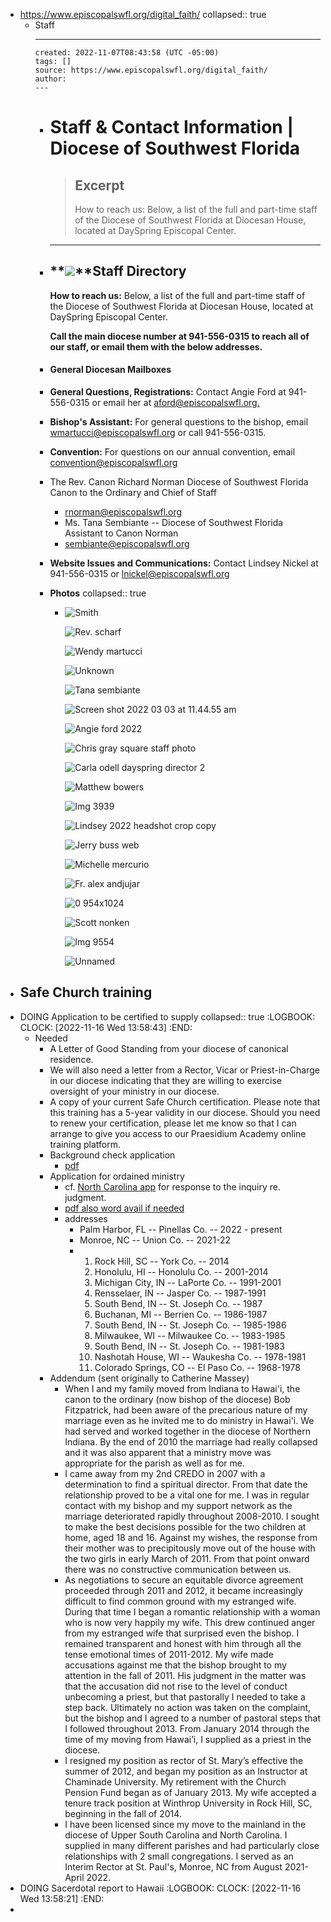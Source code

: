 - https://www.episcopalswfl.org/digital_faith/
  collapsed:: true
	- Staff
		- ---
		  created: 2022-11-07T08:43:58 (UTC -05:00)
		  tags: []
		  source: https://www.episcopalswfl.org/digital_faith/
		  author: 
		  ---
		- # Staff & Contact Information | Diocese of Southwest Florida
		  
		  > ## Excerpt
		  > How to reach us: Below, a list of the full and part-time staff of the Diocese of Southwest Florida at Diocesan House, located at DaySpring Episcopal Center.
		  
		  ---
		- ## **![](https://s3.amazonaws.com/dfc_attachments/images/3465653/diocesan_staff_web.jpg)**Staff Directory
		  
		  **How to reach us:** Below, a list of the full and part-time staff of the Diocese of Southwest Florida at Diocesan House, located at DaySpring Episcopal Center.
		  
		  **Call the main diocese number at 941-556-0315 to reach all of our staff, or email them with the below addresses.**
		- #### General Diocesan Mailboxes
		- **General Questions, Registrations:** Contact Angie Ford at 941-556-0315 or email her at [aford@episcopalswfl.org.](mailto:merfourth@episcopalswfl.org)
		- **Bishop's Assistant:** For general questions to the bishop, email [wmartucci@episcopalswfl.org](mailto:bishopea@episcopalswfl.org) or call 941-556-0315.
		- **Convention:** For questions on our annual convention, email [convention@episcopalswfl.org](mailto:convention@episcopalswfl.org)
		- The Rev. Canon Richard Norman
		  Diocese of Southwest Florida Canon to the Ordinary and Chief of Staff
			- rnorman@episcopalswfl.org
			- Ms. Tana Sembiante -- Diocese of Southwest Florida Assistant to Canon Norman
			- sembiante@episcopalswfl.org
		- **Website Issues and Communications:** Contact Lindsey Nickel at 941-556-0315 or [lnickel@episcopalswfl.org](mailto:lnickel@episcopalswfl.org)
		- **Photos**
		  collapsed:: true
			- ![Smith](https://s3.amazonaws.com/dfc_attachments/images/2751273/Smith.jpg)
			  
			  ![Rev. scharf](https://s3.amazonaws.com/dfc_attachments/images/3624319/Rev._Scharf.jpeg)
			  
			  ![Wendy martucci](https://s3.amazonaws.com/dfc_attachments/images/3621683/Wendy_Martucci.jpg)
			  
			  ![Unknown](https://s3.amazonaws.com/dfc_attachments/images/3624442/Unknown.jpeg)
			  
			  ![Tana sembiante](https://s3.amazonaws.com/dfc_attachments/images/3555432/tana_sembiante.jpg)
			  
			  ![Screen shot 2022 03 03 at 11.44.55 am](https://s3.amazonaws.com/dfc_attachments/images/3622793/Screen_Shot_2022-03-03_at_11.44.55_AM.png)
			  
			  ![Angie ford 2022](https://s3.amazonaws.com/dfc_attachments/images/3627951/Angie_Ford_2022.jpg)
			  
			  ![Chris gray square staff photo](http://s3.amazonaws.com/dfc_attachments/photos/3104023/Chris_Gray_Square_Staff_photo.jpg)
			  
			  ![Carla odell dayspring director 2](https://s3.amazonaws.com/dfc_attachments/images/3512030/Carla_Odell_DaySpring_Director_2.jpg)
			  
			  ![Matthew bowers](https://s3.amazonaws.com/dfc_attachments/images/3621677/Matthew_Bowers.jpg)
			  
			  ![Img 3939](https://s3.amazonaws.com/dfc_attachments/images/3621680/IMG_3939.jpg)
			  
			  ![Lindsey 2022 headshot crop copy](https://s3.amazonaws.com/dfc_attachments/images/3619427/Lindsey_2022_Headshot_Crop_copy.png)
			  
			  ![Jerry buss web](http://s3.amazonaws.com/dfc_attachments/images/3621671/Jerry_Buss_web.jpeg)
			  
			  ![Michelle mercurio](https://s3.amazonaws.com/dfc_attachments/images/3605277/Michelle_Mercurio.jpg)
			  
			  ![Fr. alex andjujar](https://s3.amazonaws.com/dfc_attachments/images/3621866/Fr._Alex_Andjujar.jpg)
			  
			  ![0 954x1024](https://s3.amazonaws.com/dfc_attachments/images/3618458/0-954x1024.jpg)
			  
			  ![Scott nonken](https://s3.amazonaws.com/dfc_attachments/images/3625540/Scott_Nonken.jpg)
			  
			  ![Img 9554](https://s3.amazonaws.com/dfc_attachments/images/3633390/IMG_9554.jpg)
			  
			  ![Unnamed](https://s3.amazonaws.com/dfc_attachments/images/3633393/unnamed.png)
- Safe Church training
	-
- DOING Application to be certified to supply
  collapsed:: true
  :LOGBOOK:
  CLOCK: [2022-11-16 Wed 13:58:43]
  :END:
	- Needed
		- A Letter of Good Standing from your diocese of canonical residence.
		- We will also need a letter from a Rector, Vicar or Priest-in-Charge in our diocese indicating that they are willing to exercise oversight of your ministry in our diocese.
		- A copy of your current Safe Church certification. Please note that this training has a 5-year validity in our diocese. Should you need to renew your certification, please let me know so that I can arrange to give you access to our Praesidium Academy online training platform.
		- Background check application
			- [pdf](https://drive.google.com/file/d/14tlXECUYuXzrzw1hbxdk2EGpiC6YAazG/view?usp=sharing)
		- Application for ordained ministry
			- cf. [North Carolina app](https://drive.google.com/file/d/0B8ezT0-tUjVZWldCTFU2aTNtSEE/view?usp=sharing&resourcekey=0-Q-B669CAyaUryQNTzp2TeQ) for response to the inquiry re. judgment.
			- [pdf also word avail if needed](https://drive.google.com/file/d/14l-ZGAIOnK7YM74pIOlKDTV3wX6gt4oC/view?usp=sharing)
			- addresses
				- Palm Harbor, FL -- Pinellas Co. -- 2022 - present
				- Monroe, NC -- Union Co. -- 2021-22
				- 1. Rock Hill, SC -- York Co. -- 2014
				  2. Honolulu, HI -- Honolulu Co. -- 2001-2014
				  3. Michigan City, IN -- LaPorte Co. -- 1991-2001
				  4. Rensselaer, IN -- Jasper Co. -- 1987-1991
				  5. South Bend, IN -- St. Joseph Co. -- 1987
				  6. Buchanan, MI -- Berrien Co. -- 1986-1987
				  7. South Bend, IN -- St. Joseph Co. -- 1985-1986
				  8. Milwaukee, WI -- Milwaukee Co. -- 1983-1985
				  9. South Bend, IN -- St. Joseph Co. -- 1981-1983
				  10. Nashotah House, WI -- Waukesha Co. -- 1978-1981
				  11. Colorado Springs, CO -- El Paso Co. -- 1968-1978
		- Addendum (sent originally to Catherine Massey)
			- When I and my family moved from Indiana to Hawai'i, the canon to the ordinary (now bishop of the diocese) Bob Fitzpatrick, had been aware of the precarious nature of my marriage even as he invited me to do ministry in Hawai'i. We had served and worked together in the diocese of Northern Indiana. By the end of 2010 the marriage had really collapsed and it was also apparent that a ministry move was appropriate for the parish as well as for me.
			- I came away from my 2nd CREDO in 2007 with a determination to find a spiritual director. From that date the relationship proved to be a vital one for me. I was in regular contact with my bishop and my support network as the marriage deteriorated rapidly throughout 2008-2010. I sought to make the best decisions possible for the two children at home, aged 18 and 16. Against my wishes, the response from their mother was to precipitously move out of the house with the two girls in early March of 2011. From that point onward there was no constructive communication between us.
			- As negotiations to secure an equitable divorce agreement proceeded through 2011 and 2012, it became increasingly difficult to find common ground with my estranged wife. During that time I began a romantic relationship with a woman who is now very happily my wife. This drew continued anger from my estranged wife that surprised even the bishop. I remained transparent and honest with him through all the tense emotional times of 2011-2012. My wife made accusations against me that the bishop brought to my attention in the fall of 2011. His judgment in the matter was that the accusation did not rise to the level of conduct unbecoming a priest, but that pastorally I needed to take a step back. Ultimately no action was taken on the complaint, but the bishop and I agreed to a number of pastoral steps that I followed throughout 2013. From January 2014 through the time of my moving from Hawai’i, I supplied as a priest in the diocese.
			- I resigned my position as rector of St. Mary’s effective the summer of 2012, and began my position as an Instructor at Chaminade University. My retirement with the Church Pension Fund began as of January 2013. My wife accepted a tenure track position at Winthrop University in Rock Hill, SC, beginning in the fall of 2014.
			- I have been licensed since my move to the mainland in the diocese of Upper South Carolina and North Carolina. I supplied in many different parishes and had particularly close relationships with 2 small congregations. I served as an Interim Rector at St. Paul's, Monroe, NC from August 2021-April 2022.
- DOING Sacerdotal report to Hawaii
  :LOGBOOK:
  CLOCK: [2022-11-16 Wed 13:58:21]
  :END:
-